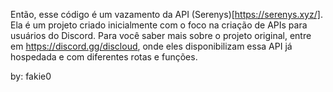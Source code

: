 Então, esse código é um vazamento da API (Serenys)[https://serenys.xyz/]. Ela é um projeto criado inicialmente com o foco na criação de APIs para usuários do Discord.
Para você saber mais sobre o projeto original, entre em https://discord.gg/discloud, onde eles disponibilizam essa API já hospedada e com diferentes rotas e funções.

by: fakie0